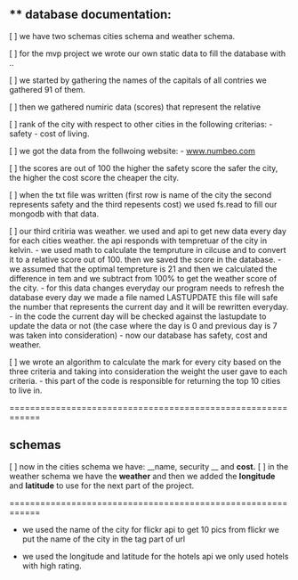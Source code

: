 ** database documentation:
--------------------------

[ ] we have two schemas cities schema and weather schema.

[ ] for the mvp project we wrote our own static data to fill the database with ..

[ ] we started by gathering the names of the capitals of all contries we gathered 91 of them.

[ ] then we gathered numiric data (scores) that represent the relative 

[ ] rank of the city with respect to other cities in the following criterias:
	- safety
	- cost of living.

[ ] we got the data from the follwoing website:
	- www.numbeo.com

[ ] the scores are out of 100 the higher the safety score the safer the city, the higher the cost score the cheaper the city.

[ ] when the txt file was written (first row is name of the city the second represents safety and the third repesents cost) we used fs.read to fill our mongodb with that data. 

[ ] our third critiria was weather. we used and api to get new data every day for each cities weather. the api responds with tempretuar of the city in kelvin.
	- we used math to calculate the tempruture in cilcuse and to convert it to a relative score out of 100. then we saved the score in the database.
	- we assumed that the optimal tempreture is 21 and then we calculated the difference in tem and we subtract from 100% to get the weather score of the city.
	- for this data changes everyday our program needs to refresh the database every day we made a file named LASTUPDATE this file will safe the number that represents the current day and it will be rewritten everyday.
	- in the code the current day will be checked against the lastupdate to update the data or not (the case where the day is 0 and previous day is 7 was taken into consideration) 
	- now our database has safety, cost and weather.

[ ] we wrote an algorithm to calculate the mark for every city based on the three criteria and taking into consideration the weight the user gave to each criteria.
	- this part of the code is responsible for returning the top 10 cities to live in.

============================================================

**schemas**
-----------

[ ] now in the cities schema we have: __name, security __ and __cost.__
[ ] in the weather schema we have the __weather__ and then we added the __longitude__ and __latitude__ to use for the next part of the project.

============================================================

- we used the name of the city for flickr api to get 10 pics from flickr we put the name of the city in the tag part of url 

- we used the longitude and latitude for the hotels api we only used hotels with high rating.